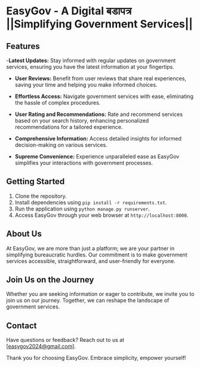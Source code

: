 # EasyGov - A Digital बडापत्र​ ||Simplifying Government Services||

## Features
-**Latest Updates:** Stay informed with regular updates on government services, ensuring you have the latest information at your fingertips.

- **User Reviews:** Benefit from user reviews that share real experiences, saving your time and helping you make informed choices.
  
- **Effortless Access:** Navigate government services with ease, eliminating the hassle of complex procedures.

- **User Rating and Recommendations:** Rate and recommend services based on your search history, enhancing personalized recommendations for a tailored experience.
 
- **Comprehensive Information:** Access detailed insights for informed decision-making on various services.
  
- **Supreme Convenience:** Experience unparalleled ease as EasyGov simplifies your interactions with government processes.

## Getting Started

1. Clone the repository.
2. Install dependencies using `pip install -r requirements.txt`.
3. Run the application using `python manage.py runserver`.
4. Access EasyGov through your web browser at `http://localhost:8000`.

## About Us

At EasyGov, we are more than just a platform; we are your partner in simplifying bureaucratic hurdles. Our commitment is to make government services accessible, straightforward, and user-friendly for everyone.

## Join Us on the Journey

Whether you are seeking information or eager to contribute, we invite you to join us on our journey. Together, we can reshape the landscape of government services.

## Contact

Have questions or feedback? Reach out to us at [easygov2024@gmail.com].

Thank you for choosing EasyGov. Embrace simplicity, empower yourself!
